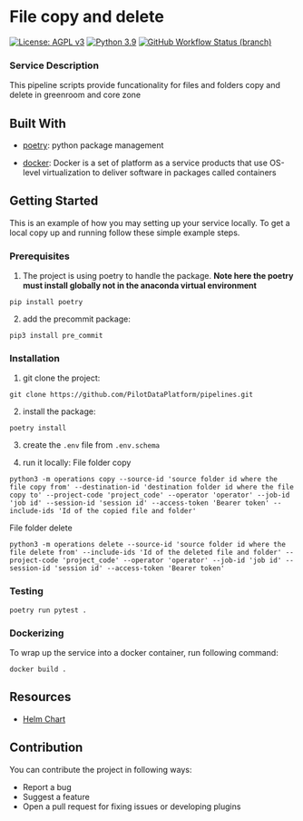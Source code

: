 # File copy and delete
[![License: AGPL v3](https://img.shields.io/badge/License-AGPL_v3-blue.svg?style=for-the-badge)](https://www.gnu.org/licenses/agpl-3.0)
[![Python 3.9](https://img.shields.io/badge/python-3.9-green?style=for-the-badge)](https://www.python.org/)
[![GitHub Workflow Status (branch)](https://img.shields.io/github/workflow/status/pilotdataplatform/upload/CI/develop?style=for-the-badge)](https://github.com/PilotDataPlatform/pipelines/actions/workflows/cicd.yml)

### Service Description

This pipeline scripts provide funcationality for files and folders copy and delete in greenroom and core zone

## Built With

 - [poetry](https://python-poetry.org/): python package management

 - [docker](https://docker.com): Docker is a set of platform as a service products that use OS-level virtualization to deliver software in packages called containers


## Getting Started

This is an example of how you may setting up your service locally. To get a local copy up and running follow these simple example steps.


### Prerequisites

 1. The project is using poetry to handle the package. **Note here the poetry must install globally not in the anaconda virtual environment**

 ```
 pip install poetry
 ```

 2. add the precommit package:

 ```
 pip3 install pre_commit
 ```


### Installation

 1. git clone the project:
 ```
 git clone https://github.com/PilotDataPlatform/pipelines.git
 ```

 2. install the package:
 ```
 poetry install
 ```

 3. create the `.env` file from `.env.schema`

 4. run it locally:
 File folder copy
 ```
 python3 -m operations copy --source-id 'source folder id where the file copy from' --destination-id 'destination folder id where the file copy to' --project-code 'project_code' --operator 'operator' --job-id 'job id' --session-id 'session id' --access-token 'Bearer token' --include-ids 'Id of the copied file and folder'

 ```
 File folder delete
 ```
 python3 -m operations delete --source-id 'source folder id where the file delete from' --include-ids 'Id of the deleted file and folder' --project-code 'project_code' --operator 'operator' --job-id 'job id' --session-id 'session id' --access-token 'Bearer token'
 ```

### Testing

```
poetry run pytest .
```

### Dockerizing

To wrap up the service into a docker container, run following command:

```
docker build .
```


## Resources

* [Helm Chart](https://github.com/PilotDataPlatform/helm-charts/)

## Contribution

You can contribute the project in following ways:

* Report a bug
* Suggest a feature
* Open a pull request for fixing issues or developing plugins
